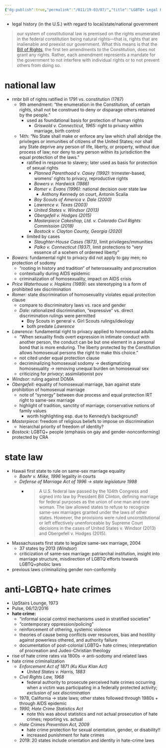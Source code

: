 ```yaml
---
{"dg-publish":true,"permalink":"/011/19-03/07/","title":"LGBTQ+ Legal History","tags":["SJS310"]}
---
```


- legal history (in the U.S.) with regard to local/state/national government

> our system of constitutional law is premised on the rights enumerated in the federal constitution being natural rights—that is, rights that are inalienable and preexist our government. What this means is that the [Bill of Rights](https://milnepublishing.geneseo.edu/introlgbtqstudies/chapter/lgbtq-legal-history/#term_820_543), the first ten amendments to the Constitution, does not grant any rights. Rather, each amendment represents a mandate for the government to not interfere with individual rights or to not prevent others from doing so.
# national law
- rmbr bill of rights ratified in 1791 vs. constitution (1787)
	- 9th amendment: “the enumeration in the Constitution, of certain rights, shall not be construed to deny or disparage others retained by the people.”
		- used as foundational basis for protection of human rights
			- *Griswold v. Connecticut, 1965:* right to privacy within marriage, birth control
	- 14th: “No State shall make or enforce any law which shall abridge the privileges or immunities of citizens of the United States; nor shall any State deprive any person of life, liberty, or property, without due process of law; nor deny to any person within its jurisdiction the equal protection of the laws.”
		- ratified in response to slavery; later used as basis for protection of sexual rights
			- *Planned Parenthood v. Casey (1992):* trimester-based, womens’ rights to privacy, reproductive rights
			- *Bowers v. Hardwick (1986)*
			- *Romer v. Evans (1996)*: national decision over state law
				- Anthony Kennedy on court, Antonin Scalia
			- *Boy Scouts of America v. Dale (2000)*
			- *Lawrence v. Texas (2003)*
			- *United States v. Windsor (2013)*
			- *Obergefell v. Hodges (2015)*
			- _Masterpiece Cakeshop, Ltd. v. Colorado Civil Rights Commission (2018)_
			- *Bostock v. Clayton County, Georgia (2020)*
		- limited by cases
			- *Slaughter-House Cases (1873)*, limit privileges/immunities
			- *Palko v. Connecticut (1937)*, limit protections to “very essence of a scehem of ordereed liberty”
- *Bowers:* fundamental right to privacy did not apply to gay men; no protection of sodomy
	- “rooting in history and tradition” of heterosexuality and procreation
	- contextually during AIDS epidemic
	- criminalization of homosexuality, impact on AIDS crisis
- *Price Waterhouse v. Hopkins (1989)*: sex stereotyping is a form of prohibited sex discrimination
- *Romer:* state discrimination of homosexuality violates equal protection clause
	- compare to discriminatory laws vs. race and gender
	- *Dale:* rationalized discrimination, “expressive” vs. direct discrimination rulings were permitted
		- Boy Scouts in general v. Girl Scouts rulings/ideology
		- both predate *Lawrence*
- *Lawrence:* fundamental right to privacy applied to homosexual adults
	- “When sexuality finds overt expression in intimate conduct with another person, the conduct can be but one element in a personal bond that is more enduring. The liberty protected by the Constitution allows homosexual persons the right to make this choice.”
	- not cited under equal protection clause
	- decriminalizing homosexual sodomy → destigmatizing homosexuality → removing unequal burden on homosexual sex
	- criticizing for *privacy*; assimilationist pov
- *Windsor:* ruling against DOMA
- *Obergefell:* equality of homosexual marriage, ban against state prohibition of homosexual marriage
	- note of “synergy” between due process and equal protection IRT right to same-sex marriage
	- highlight of tradition, sanctity of marriage; conservative notions of family values
		- worth highlighting esp. due to Kennedy’s background?
- *Masterpiece:* freedom of religious beliefs to impose on discrimination
	- hierarchal priority of freedom of identity?
- *Bostock:* LGBTQ+ people (emphasis on gay and gender-nonconforming) protected by CRA
# state law
- Hawaii first state to rule on same-sex marriage equality
	- *Baehr v. Miike, 1996* legality in courts
	- *Defense of Marriage Act of 1996 → state legislature 1998*
		- > A U.S. federal law passed by the 104th Congress and signed into law by President Bill Clinton, defining marriage for federal purposes as the union of one man and one woman. The law allowed states to refuse to recognize same-sex marriages granted under the laws of other states. However, the provisions were ruled unconstitutional or left effectively unenforceable by Supreme Court decisions in the cases of United States v. Windsor (2013) and Obergefell v. Hodges (2015).
- Massachussets first state to legalize same-sex marriage, 2004
	- 37 states by 2013 (*Windsor*)
	- criticization of same-sex marriage: patriarchal institution, insight into marriage structure, misdirection of LGBTQ efforts towards LGBTQ+phobic laws
- previous laws criminalizing gender non-conformity
# anti-LGBTQ+ hate crimes
- UpStairs Lounge, 1973
- Pulse, 06/12/2016
- **hate crime:**
	- “informal social control mechanisms used in stratified societies”
	- “contemporary oppression/policing”
	- reinforcement of othering, systemic violence
	- theories of cause being conflicts over resources, bias and hostility against powerless othered, and authority failure
	- documentation of post-colonial LGBTQ+ hate crimes; interpretation of procreation and Judeo-Christian theology
- rise of hate crime rates via 1800s → anti-sodomy and related laws
- hate crime criminalization
	- *Enforcement Act of 1871 (Ku Klux Klan Act)*
		- *United States v. Harris, 1883*
	- *Civil Rights Law, 1968*
		- federal authority to prosecute perceived hate crimes occurring when a victim was participating in a federally protected activity; *exclusion of sex discrimination*
	- 1978, California → state laws; other states followed through 1980s + through AIDS epidemic
	- *1990, Hate Crime Statistics Act*
		- note this was about statistics and not actual prosecution of hate crimes; reporting vs. actual
	- *Hate Crimes Prevention Act, 2009*
		- hate crime protection for sexual orientation, gender, or disability!!
		- increased punishment for hate crimes
	- 2019: 20 states include orientation and identity in hate-crime laws